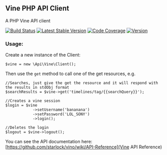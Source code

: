 ## Vine PHP API Client

A PHP Vine API client

[![Build Status](https://travis-ci.org/andrefigueira/Vine.svg?branch=master&style=flat)](https://travis-ci.org/andrefigueira/Vine)
[![Latest Stable Version](https://img.shields.io/packagist/dt/twitter/vine.svg?style=flat)](https://packagist.org/packages/twitter/vine) 
[![Code Coverage](https://img.shields.io/codecov/c/github/andrefigueira/vine.svg?style=flat)](https://codecov.io/github/andrefigueira/Vine)
[![Version](https://img.shields.io/packagist/v/twitter/vine.svg?style=flat)](https://packagist.org/packages/twitter/vine)

### Usage:

Create a new instance of the Client:

    $vine = new \Api\Vine\Client();

Then use the `get` method to call one of the get resources, e.g.

    //Searches, just give the get the resource and it will respond with the results in stdObj format
    $searchResults = $vine->get('timelines/tag/{{searchQuery}}');
    
    //Creates a vine session
    $login = $vine
                ->setUsername('bananana')
                ->setPassword('LOL_SONY')
                ->login();
                
    //Deletes the login
    $logout = $vine->logout();

You can see the API documentation here: [https://github.com/starlock/vino/wiki/API-Reference](Vine API Reference)